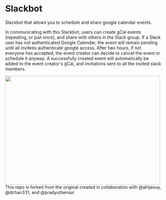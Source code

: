 # Slackbot
Slackbot that allows you to schedule and share google calendar events.

In communicating with this Slackbot, users can create gCal events (repeating, or just once), and share with others in the Slack group. If a Slack user has not authenticated Google Calendar, the event will remain pending until all invitees authenticate google access. After two hours, if not everyone has accepted, the event creator can decide to cancel the event or schedule it anyway. A successfully created event will automatically be added to the event creator's gCal, and invitations sent to all the invited slack members.

<img align="left" width="500" height="350" src="https://github.com/ajoann/Slackbot/blob/master/img/jarvis_conflict.png">
<br />

This repo is forked from the original created in collaboration with @ahijaouy, @dchan331, and @pradyutbensal
